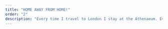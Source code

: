 ```yaml
---
title: "HOME AWAY FROM HOME!"
order: "2"
description: "Every time I travel to London I stay at the Athenaeum. Everyone who works there is amazing and they treat me like family. The food is great the rooms are clean and the location is perfect. Great access to parks and the tube. I highly recommend!"
---
```

